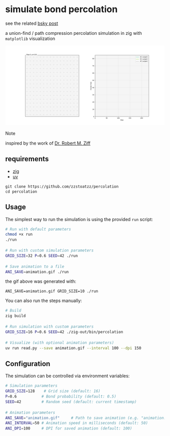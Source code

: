 # simulate bond percolation

see the related [bsky post](https://bsky.app/profile/alternatebuild.dev/post/3lee35detak2p)

a union-find / path compression percolation simulation in zig with `matplotlib` visualization


![percolation](./animation.gif)

> [!NOTE]
> inspired by the work of [Dr. Robert M. Ziff](https://scholar.google.com/citations?hl=en&user=CUqzFcEAAAAJ)

## requirements
- [zig](https://ziglang.org/learn/getting-started/#managers)
- [uv](https://docs.astral.sh/uv/getting-started/installation/)

```
git clone https://github.com/zzstoatzz/percolation
cd percolation
```

## Usage

The simplest way to run the simulation is using the provided `run` script:

```bash
# Run with default parameters
chmod +x run
./run

# Run with custom simulation parameters
GRID_SIZE=32 P=0.6 SEED=42 ./run

# Save animation to a file
ANI_SAVE=animation.gif ./run
```

the gif above was generated with:
```
ANI_SAVE=animation.gif GRID_SIZE=10 ./run
```


You can also run the steps manually:

```bash
# Build
zig build

# Run simulation with custom parameters
GRID_SIZE=16 P=0.6 SEED=42 ./zig-out/bin/percolation

# Visualize (with optional animation parameters)
uv run read.py --save animation.gif --interval 100 --dpi 150
```

## Configuration

The simulation can be controlled via environment variables:

```bash
# Simulation parameters
GRID_SIZE=128    # Grid size (default: 16)
P=0.6           # Bond probability (default: 0.5) 
SEED=42         # Random seed (default: current timestamp)

# Animation parameters
ANI_SAVE="animation.gif"     # Path to save animation (e.g. "animation.gif")
ANI_INTERVAL=50 # Animation speed in milliseconds (default: 50)
ANI_DPI=100     # DPI for saved animation (default: 100)
```
